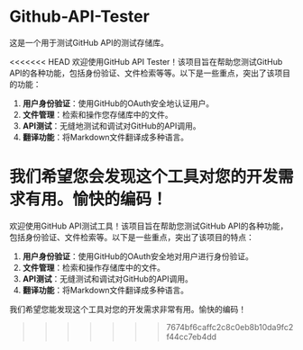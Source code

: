 # Github-API-Tester

这是一个用于测试GitHub API的测试存储库。

<<<<<<< HEAD
欢迎使用GitHub API Tester！该项目旨在帮助您测试GitHub API的各种功能，包括身份验证、文件检索等等。以下是一些重点，突出了该项目的功能：

1. **用户身份验证**：使用GitHub的OAuth安全地认证用户。
2. **文件管理**：检索和操作您存储库中的文件。
3. **API测试**：无缝地测试和调试对GitHub的API调用。
4. **翻译功能**：将Markdown文件翻译成多种语言。

我们希望您会发现这个工具对您的开发需求有用。愉快的编码！
=======
欢迎使用GitHub API测试工具！该项目旨在帮助您测试GitHub API的各种功能，包括身份验证、文件检索等。以下是一些重点，突出了该项目的特点：

1. **用户身份验证**：使用GitHub的OAuth安全地对用户进行身份验证。
2. **文件管理**：检索和操作存储库中的文件。
3. **API测试**：无缝测试和调试对GitHub的API调用。
4. **翻译功能**：将Markdown文件翻译成多种语言。

我们希望您能发现这个工具对您的开发需求非常有用。愉快的编码！
>>>>>>> 7674bf6caffc2c8c0eb8b10da9fc2f44cc7eb4dd

